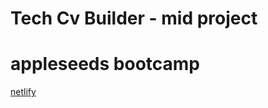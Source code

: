 # Tech Cv Builder - mid project 
# appleseeds bootcamp


[netlify](https://tech-cvbuilder.netlify.app/)
